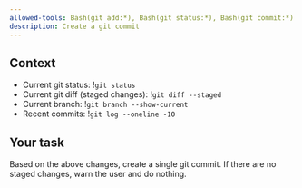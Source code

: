 ```yaml
---
allowed-tools: Bash(git add:*), Bash(git status:*), Bash(git commit:*)
description: Create a git commit
---
```


## Context

- Current git status: !`git status`
- Current git diff (staged changes): !`git diff --staged`
- Current branch: !`git branch --show-current`
- Recent commits: !`git log --oneline -10`

## Your task

Based on the above changes, create a single git commit.
If there are no staged changes, warn the user and do nothing.
